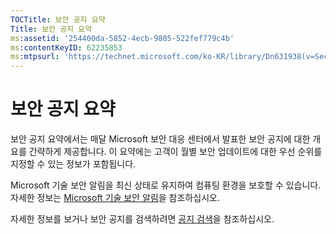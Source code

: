 ```yaml
---
TOCTitle: 보안 공지 요약
Title: 보안 공지 요약
ms:assetid: '254400da-5852-4ecb-9805-522fef779c4b'
ms:contentKeyID: 62235853
ms:mtpsurl: 'https://technet.microsoft.com/ko-KR/library/Dn631938(v=Security.10)'
---
```


보안 공지 요약
==============

보안 공지 요약에서는 매달 Microsoft 보안 대응 센터에서 발표한 보안 공지에 대한 개요를 간략하게 제공합니다. 이 요약에는 고객이 월별 보안 업데이트에 대한 우선 순위를 지정할 수 있는 정보가 포함됩니다.

Microsoft 기술 보안 알림을 최신 상태로 유지하여 컴퓨팅 환경을 보호할 수 있습니다. 자세한 정보는 [Microsoft 기술 보안 알림](https://technet.microsoft.com/security/dd252948)을 참조하십시오.

자세한 정보를 보거나 보안 공지를 검색하려면 [공지 검색](https://technet.microsoft.com/security/bulletin/)을 참조하십시오.
